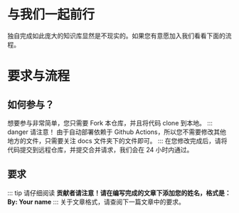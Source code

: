 # 与我们一起前行
独自完成如此庞大的知识库显然是不现实的。如果您有意愿加入我们看看下面的流程。
# 要求与流程
## 如何参与？
想要参与非常简单，您只需要 Fork 本仓库，并且将代码 clone 到本地。
::: danger 请注意！
由于自动部署依赖于 Github Actions，所以您不需要修改其他地方的文件，只需要关注 docs 文件夹下的文件即可。
:::
在您修改完成后，请将代码提交到远程仓库，并提交合并请求，我们会在 24 小时内通过。
## 要求
::: tip 请仔细阅读
**贡献者请注意！请在编写完成的文章下添加您的姓名，格式是：By: Your name**
:::
关于文章格式，请查阅下一篇文章中的要求。
